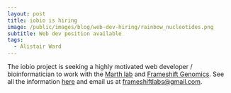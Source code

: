 ```yaml
---
layout: post
title: iobio is hiring
image: /public/images/blog/web-dev-hiring/rainbow_nucleotides.png
subtitle: Web dev position available
tags:
  - Alistair Ward
---
```


The iobio project is seeking a highly motivated web developer / bioinformatician to work with the [Marth lab](http://marthlab.org/) and [Frameshift Genomics](http://frameshift.io). See all the information [here](http://frameshift.io/public/images/web_developer_1.pdf) and email us at <frameshiftlabs@gmail.com>.
